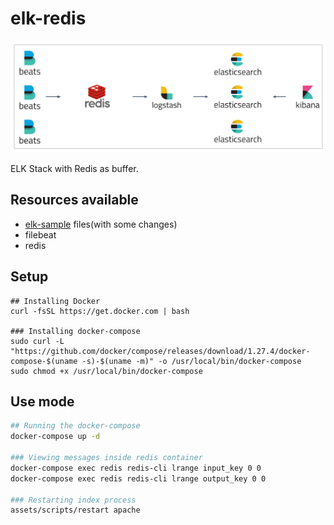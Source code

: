 # elk-redis
![Elastic Stack](assets/img/elk-redis.png)

ELK Stack with Redis as buffer.


## Resources available
- [elk-sample](https://github.com/aleroxac/elk-sample) files(with some changes)
- filebeat
- redis


## Setup
``` shell
## Installing Docker
curl -fsSL https://get.docker.com | bash

### Installing docker-compose
sudo curl -L "https://github.com/docker/compose/releases/download/1.27.4/docker-compose-$(uname -s)-$(uname -m)" -o /usr/local/bin/docker-compose
sudo chmod +x /usr/local/bin/docker-compose
```


## Use mode
``` sh
## Running the docker-compose
docker-compose up -d

### Viewing messages inside redis container
docker-compose exec redis redis-cli lrange input_key 0 0
docker-compose exec redis redis-cli lrange output_key 0 0

### Restarting index process
assets/scripts/restart apache
```